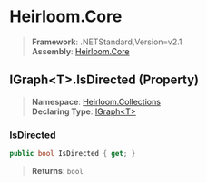 # Heirloom.Core

> **Framework**: .NETStandard,Version=v2.1  
> **Assembly**: [Heirloom.Core][0]

## IGraph\<T>.IsDirected (Property)

> **Namespace**: [Heirloom.Collections][0]  
> **Declaring Type**: [IGraph\<T>][1]

### IsDirected

```cs
public bool IsDirected { get; }
```

> **Returns**: `bool`

[0]: ../../../Heirloom.Core.md
[1]: ../IGraph[T].md
